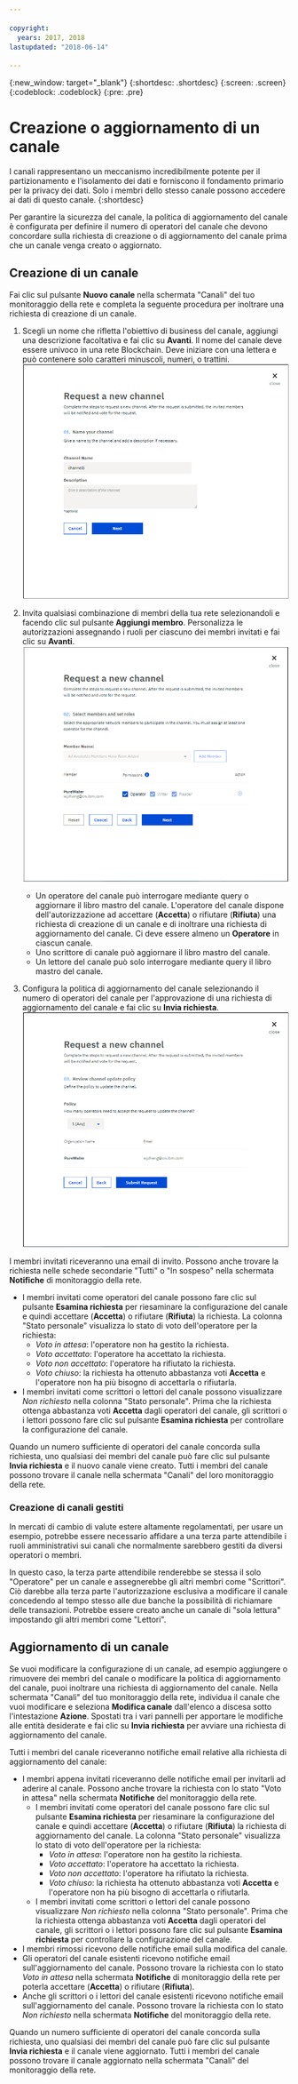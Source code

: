 ```yaml
---

copyright:
  years: 2017, 2018
lastupdated: "2018-06-14"

---
```


{:new_window: target="_blank"}
{:shortdesc: .shortdesc}
{:screen: .screen}
{:codeblock: .codeblock}
{:pre: .pre}

# Creazione o aggiornamento di un canale

I canali rappresentano un meccanismo incredibilmente potente per il partizionamento e l'isolamento dei dati e forniscono il fondamento primario per
la privacy dei dati. Solo i membri dello stesso canale possono accedere ai dati di questo canale.
{:shortdesc}

Per garantire la sicurezza del canale, la politica di aggiornamento del canale è configurata per definire il numero di operatori del canale che devono concordare sulla richiesta di creazione o di aggiornamento del canale prima che un canale venga creato o aggiornato.

## Creazione di un canale
Fai clic sul pulsante **Nuovo canale** nella schermata "Canali" del tuo monitoraggio della rete e completa la seguente procedura per inoltrare una richiesta di creazione di un canale.
1. Scegli un nome che rifletta l'obiettivo di business del canale, aggiungi una descrizione facoltativa e fai clic su **Avanti**. Il nome del canale deve essere univoco in una rete Blockchain. Deve iniziare con una lettera e può contenere solo caratteri minuscoli, numeri, o trattini.
![Creazione di un canale 1](../images/create_channel.png "Creazione di un canale pannello 1")

2. Invita qualsiasi combinazione di membri della tua rete selezionandoli e facendo clic sul pulsante **Aggiungi membro**. Personalizza le autorizzazioni assegnando i ruoli per ciascuno dei membri invitati e fai clic su **Avanti**.
![Creazione di un canale 2](../images/create_channel_2.png "Creazione di un canale pannello 2")

    * Un operatore del canale può interrogare mediante query o aggiornare il libro mastro del canale. L'operatore del canale dispone dell'autorizzazione ad accettare (**Accetta**) o rifiutare (**Rifiuta**) una richiesta di creazione di un canale e di inoltrare una richiesta di aggiornamento del canale. Ci deve essere almeno un **Operatore** in ciascun canale.
    * Uno scrittore di canale può aggiornare il libro mastro del canale.
    * Un lettore del canale può solo interrogare mediante query il libro mastro del canale.

3. Configura la politica di aggiornamento del canale selezionando il numero di operatori del canale per l'approvazione di una richiesta di aggiornamento del canale e fai clic su **Invia richiesta**.
  ![Creazione di un canale 3](../images/create_channel_3.png "Creazione di un canale pannello 3")

I membri invitati riceveranno una email di invito. Possono anche trovare la richiesta nelle schede secondarie "Tutti" o "In sospeso" nella schermata **Notifiche** di monitoraggio della rete.
* I membri invitati come operatori del canale possono fare clic sul pulsante **Esamina richiesta** per riesaminare la configurazione del canale e quindi accettare (**Accetta**) o rifiutare (**Rifiuta**) la richiesta. La colonna "Stato personale" visualizza lo stato di voto dell'operatore per la richiesta:
    * _Voto in attesa_: l'operatore non ha gestito la richiesta.
    * _Voto accettato_: l'operatore ha accettato la richiesta.
    * _Voto non accettato_: l'operatore ha rifiutato la richiesta.
    * _Voto chiuso_: la richiesta ha ottenuto abbastanza voti **Accetta** e l'operatore non ha più bisogno di accettarla o rifiutarla.
* I membri invitati come scrittori o lettori del canale possono visualizzare *Non richiesto* nella colonna "Stato personale". Prima che la richiesta ottenga abbastanza voti **Accetta** dagli operatori del canale, gli scrittori o i lettori possono fare clic sul pulsante **Esamina richiesta** per controllare la configurazione del canale.

Quando un numero sufficiente di operatori del canale concorda sulla richiesta, uno qualsiasi dei membri del canale può fare clic sul pulsante **Invia richiesta** e il nuovo canale viene creato. Tutti i membri del canale possono trovare il canale nella schermata "Canali" del loro monitoraggio della rete.

### Creazione di canali gestiti

In mercati di cambio di valute estere altamente regolamentati, per usare un esempio, potrebbe essere necessario affidare a una terza parte attendibile i ruoli amministrativi sui canali che normalmente sarebbero gestiti da diversi operatori o membri.

In questo caso, la terza parte attendibile renderebbe se stessa il solo "Operatore" per un canale e assegnerebbe gli altri membri come "Scrittori". Ciò darebbe alla terza parte l'autorizzazione esclusiva a modificare il canale concedendo al tempo stesso alle due banche la possibilità di richiamare delle transazioni. Potrebbe essere creato anche un canale di "sola lettura" impostando gli altri membri come "Lettori".

## Aggiornamento di un canale
Se vuoi modificare la configurazione di un canale, ad esempio aggiungere o rimuovere dei membri del canale o modificare la politica di aggiornamento del canale, puoi inoltrare una richiesta di aggiornamento del canale. Nella schermata "Canali" del tuo monitoraggio della rete, individua il canale che vuoi modificare e seleziona **Modifica canale** dall'elenco a discesa sotto l'intestazione **Azione**. Spostati tra i vari pannelli per apportare le modifiche alle entità desiderate e fai clic su **Invia richiesta** per avviare una richiesta di aggiornamento del canale.

Tutti i membri del canale riceveranno notifiche email relative alla richiesta di aggiornamento del canale:
* I membri appena invitati riceveranno delle notifiche email per invitarli ad aderire al canale. Possono anche trovare la richiesta con lo stato "Voto in attesa" nella schermata **Notifiche** del monitoraggio della rete.
    * I membri invitati come operatori del canale possono fare clic sul pulsante **Esamina richiesta** per riesaminare la configurazione del canale e quindi accettare (**Accetta**) o rifiutare (**Rifiuta**) la richiesta di aggiornamento del canale.  La colonna "Stato personale" visualizza lo stato di voto dell'operatore per la richiesta:
        * _Voto in attesa_: l'operatore non ha gestito la richiesta.
        * _Voto accettato_: l'operatore ha accettato la richiesta.
        * _Voto non accettato_: l'operatore ha rifiutato la richiesta.
        * _Voto chiuso_: la richiesta ha ottenuto abbastanza voti **Accetta** e l'operatore non ha più bisogno di accettarla o rifiutarla.
    * I membri invitati come scrittori o lettori del canale possono visualizzare *Non richiesto* nella colonna "Stato personale". Prima che la richiesta ottenga abbastanza voti **Accetta** dagli operatori del canale, gli scrittori o i lettori possono fare clic sul pulsante **Esamina richiesta** per controllare la configurazione del canale.
* I membri rimossi ricevono delle notifiche email sulla modifica del canale.
* Gli operatori del canale esistenti ricevono notifiche email sull'aggiornamento del canale. Possono trovare la richiesta con lo stato _Voto in attesa_ nella schermata **Notifiche** di monitoraggio della rete per poterla accettare (**Accetta**) o rifiutare (**Rifiuta**).
* Anche gli scrittori o i lettori del canale esistenti ricevono notifiche email sull'aggiornamento del canale. Possono trovare la richiesta con lo stato _Non richiesto_ nella schermata **Notifiche** del monitoraggio della rete.

Quando un numero sufficiente di operatori del canale concorda sulla richiesta, uno qualsiasi dei membri del canale può fare clic sul pulsante **Invia richiesta** e il canale viene aggiornato. Tutti i membri del canale possono trovare il canale aggiornato nella schermata "Canali" del monitoraggio della rete.
